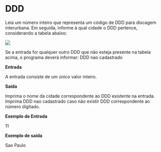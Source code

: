 # DDD

Leia um número inteiro que representa um código de DDD para discagem interurbana. Em seguida, informe à qual cidade o DDD pertence, considerando a tabela abaixo:

<img align='center' src='https://resources.urionlinejudge.com.br/gallery/images/problems/UOJ_1050.png'>

Se a entrada for qualquer outro DDD que não esteja presente na tabela acima, o programa deverá informar:
DDD nao cadastrado

**Entrada**

A entrada consiste de um único valor inteiro.

**Saída**

Imprima o nome da cidade correspondente ao DDD existente na entrada. Imprima DDD nao cadastrado caso não existir DDD correspondente ao número digitado.

**Exemplo de Entrada**

11

**Exemplo de saída**

Sao Paulo